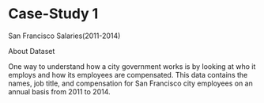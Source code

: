 # Case-Study 1

San Francisco Salaries(2011-2014)

About Dataset

One way to understand how a city government works is by looking at who it employs and how its employees are compensated. This data contains the names, job title, and compensation for San Francisco city employees on an annual basis from 2011 to 2014.

